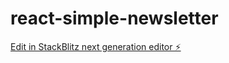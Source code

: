 # react-simple-newsletter

[Edit in StackBlitz next generation editor ⚡️](https://stackblitz.com/~/github.com/ranmori/react-simple-newsletter)